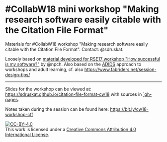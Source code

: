 # #CollabW18 mini workshop "Making research software easily citable with the Citation File Format"

Materials for #CollabW18 workshop "Making research software easily citable with the Citation File Format". Contact: @sdruskat.

Loosely based on [material developed for RSE17 workshop "How successful is my software?"](https://github.com/softwaresaved/softwaresuccess-rse2017) by @npch.
Also based on the [ADIDS](https://www.level-up.cc/before-an-event/preparing-sessions-using-adids/) approach
to workshops and adult learning, cf. also <https://www.fabriders.net/session-design-tips/>

---

Slides for the workshop can be viewed at: https://sdruskat.github.io/citation-file-format-cw18 with sources in [`gh-pages](https://github.com/sdruskat/citation-file-format-cw18/tree/gh-pages).

Notes taken during the session can be found here: https://bit.ly/cw18-workshop-cff

<a rel="license" href="http://creativecommons.org/licenses/by/4.0/"><img alt="CC-BY-4.0" style="border-width:0" src="https://i.creativecommons.org/l/by/4.0/88x31.png" /></a><br />This work is licensed under a <a rel="license" href="http://creativecommons.org/licenses/by/4.0/">Creative Commons Attribution 4.0 International License</a>.